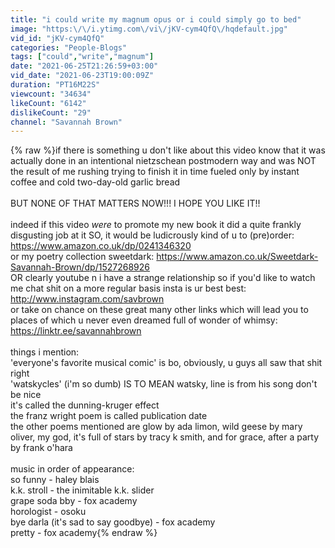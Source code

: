 ```yaml
---
title: "i could write my magnum opus or i could simply go to bed"
image: "https:\/\/i.ytimg.com\/vi\/jKV-cym4QfQ\/hqdefault.jpg"
vid_id: "jKV-cym4QfQ"
categories: "People-Blogs"
tags: ["could","write","magnum"]
date: "2021-06-25T21:26:59+03:00"
vid_date: "2021-06-23T19:00:09Z"
duration: "PT16M22S"
viewcount: "34634"
likeCount: "6142"
dislikeCount: "29"
channel: "Savannah Brown"
---
```

{% raw %}if there is something u don't like about this video know that it was actually done in an intentional nietzschean postmodern way and was NOT the result of me rushing trying to finish it in time fueled only by instant coffee and cold two-day-old garlic bread<br /><br />BUT NONE OF THAT MATTERS NOW!!! I HOPE YOU LIKE IT!!<br /><br />indeed if this video *were* to promote my new book it did a quite frankly disgusting job at it SO, it would be ludicrously kind of u to (pre)order: <a rel="nofollow" target="blank" href="https://www.amazon.co.uk/dp/0241346320">https://www.amazon.co.uk/dp/0241346320</a><br />or my poetry collection sweetdark: <a rel="nofollow" target="blank" href="https://www.amazon.co.uk/Sweetdark-Savannah-Brown/dp/1527268926">https://www.amazon.co.uk/Sweetdark-Savannah-Brown/dp/1527268926</a><br />OR clearly youtube n i have a strange relationship so if you'd like to watch me chat shit on a more regular basis insta is ur best best: <a rel="nofollow" target="blank" href="http://www.instagram.com/savbrown">http://www.instagram.com/savbrown</a><br />or take on chance on these great many other links which will lead you to places of which u never even dreamed full of wonder of whimsy: <a rel="nofollow" target="blank" href="https://linktr.ee/savannahbrown">https://linktr.ee/savannahbrown</a><br /><br />things i mention:<br />'everyone's favorite musical comic' is bo, obviously, u guys all saw that shit right<br />'watskycles' (i'm so dumb) IS TO MEAN watsky, line is from his song don't be nice<br />it's called the dunning-kruger effect<br />the franz wright poem is called publication date<br />the other poems mentioned are glow by ada limon, wild geese by mary oliver, my god, it's full of stars by tracy k smith, and for grace, after a party by frank o'hara<br /><br />music in order of appearance:<br />so funny - haley blais<br />k.k. stroll - the inimitable k.k. slider<br />grape soda bby - fox academy<br />horologist - osoku<br />bye darla (it's sad to say goodbye) - fox academy<br />pretty - fox academy{% endraw %}
